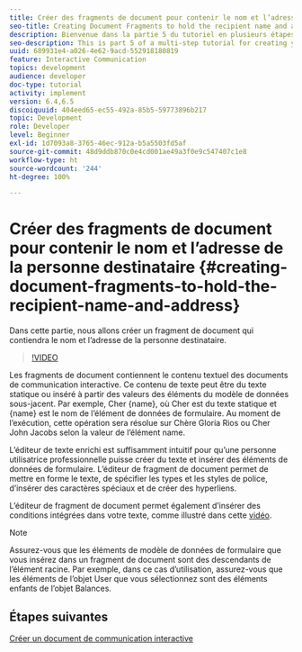 ```yaml
---
title: Créer des fragments de document pour contenir le nom et l’adresse de la personne destinataire
seo-title: Creating Document Fragments to hold the recipient name and address
description: Bienvenue dans la partie 5 du tutoriel en plusieurs étapes sur la création de votre premier document de communication interactive. Dans cette partie, nous allons créer un fragment de document qui contiendra le nom et l’adresse de la personne destinataire.
seo-description: This is part 5 of a multi-step tutorial for creating your first interactive communications document. In this part, we will create document fragment to hold the recipient name and address.
uuid: 689931e4-a026-4e62-9acd-552918180819
feature: Interactive Communication
topics: development
audience: developer
doc-type: tutorial
activity: implement
version: 6.4,6.5
discoiquuid: 404eed65-ec55-492a-85b5-59773896b217
topic: Development
role: Developer
level: Beginner
exl-id: 1d7093a8-3765-46ec-912a-b5a5503fd5af
source-git-commit: 48d9ddb870c0e4cd001ae49a3f0e9c547407c1e8
workflow-type: ht
source-wordcount: '244'
ht-degree: 100%

---
```


# Créer des fragments de document pour contenir le nom et l’adresse de la personne destinataire {#creating-document-fragments-to-hold-the-recipient-name-and-address}

Dans cette partie, nous allons créer un fragment de document qui contiendra le nom et l’adresse de la personne destinataire.

>[!VIDEO](https://video.tv.adobe.com/v/22350?quality=12&learn=on)

Les fragments de document contiennent le contenu textuel des documents de communication interactive. Ce contenu de texte peut être du texte statique ou inséré à partir des valeurs des éléments du modèle de données sous-jacent. Par exemple, Cher {name}, où Cher est du texte statique et {name} est le nom de l’élément de données de formulaire. Au moment de l’exécution, cette opération sera résolue sur Chère Gloria Rios ou Cher John Jacobs selon la valeur de l’élément name.

L’éditeur de texte enrichi est suffisamment intuitif pour qu’une personne utilisatrice professionnelle puisse créer du texte et insérer des éléments de données de formulaire. L’éditeur de fragment de document permet de mettre en forme le texte, de spécifier les types et les styles de police, d’insérer des caractères spéciaux et de créer des hyperliens.

L’éditeur de fragment de document permet également d’insérer des conditions intégrées dans votre texte, comme illustré dans cette [vidéo](https://experienceleague.adobe.com/docs/experience-manager-learn/forms/ic-print-channel-tutorial/create-document-fragment.html?lang=fr).

>[!NOTE]
>
>Assurez-vous que les éléments de modèle de données de formulaire que vous insérez dans un fragment de document sont des descendants de l’élément racine. Par exemple, dans ce cas d’utilisation, assurez-vous que les éléments de l’objet User que vous sélectionnez sont des éléments enfants de l’objet Balances.

## Étapes suivantes

[Créer un document de communication interactive](./partsix.md)